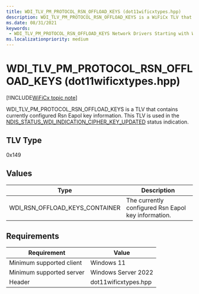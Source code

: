 ```yaml
---
title: WDI_TLV_PM_PROTOCOL_RSN_OFFLOAD_KEYS (dot11wificxtypes.hpp)
description: WDI_TLV_PM_PROTOCOL_RSN_OFFLOAD_KEYS is a WiFiCx TLV that contains currently configured Rsn Eapol key information.
ms.date: 08/31/2021
keywords:
 - WDI_TLV_PM_PROTOCOL_RSN_OFFLOAD_KEYS Network Drivers Starting with Windows Vista
ms.localizationpriority: medium
---
```


# WDI_TLV_PM_PROTOCOL_RSN_OFFLOAD_KEYS (dot11wificxtypes.hpp)

[!INCLUDE[WiFiCx topic note](../includes/wificx-version-warning.md)]

WDI_TLV_PM_PROTOCOL_RSN_OFFLOAD_KEYS is a TLV that contains currently configured Rsn Eapol key information. This TLV is used in the [NDIS_STATUS_WDI_INDICATION_CIPHER_KEY_UPDATED](ndis-status-wdi-indication-cipher-key-updated.md) status indication.

## TLV Type

0x149

## Values

| Type | Description |
| --- | --- |
| WDI_RSN_OFFLOAD_KEYS_CONTAINER | The currently configured Rsn Eapol key information. |

## Requirements

|Requirement|Value|
|--- |--- |
|Minimum supported client|Windows 11|
|Minimum supported server|Windows Server 2022|
|Header|dot11wificxtypes.hpp|

